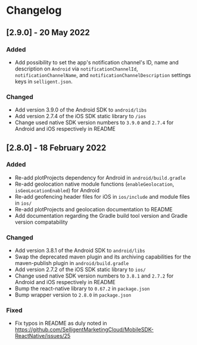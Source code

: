 # Changelog

## [2.9.0] - 20 May 2022

### Added
- Add possibility to set the app's notification channel's ID, name and description on `Android` via `notificationChannelId`, `notificationChannelName`, and `notificationChannelDescription` settings keys in `selligent.json`.

### Changed
- Add version 3.9.0 of the Android SDK to `android/libs`
- Add version 2.7.4 of the iOS SDK static library to `/ios`
- Change used native SDK version numbers to `3.9.0` and `2.7.4` for Android and iOS respectively in README

## [2.8.0] - 18 February 2022

### Added
- Re-add plotProjects dependency for Android in `android/build.gradle`
- Re-add geolocation native module functions (`enableGeolocation`, `isGeoLocationEnabled`) for Android
- Re-add geofencing header files for iOS in `ios/include` and module files in `ios/`
- Re-add plotProjects and geolocation documentation to README
- Add documentation regarding the Gradle build tool version and Gradle version compatability

### Changed
- Add version 3.8.1 of the Android SDK to `android/libs`
- Swap the deprecated maven plugin and its archiving capabilities for the maven-publish plugin in `android/build.gradle`
- Add version 2.7.2 of the iOS SDK static library to `ios/`
- Change used native SDK version numbers to `3.8.1` and `2.7.2` for Android and iOS respectively in README
- Bump the react-native library to `0.67.2` in `package.json`
- Bump wrapper version to `2.8.0` in `package.json`

### Fixed
 - Fix typos in README as duly noted in https://github.com/SelligentMarketingCloud/MobileSDK-ReactNative/issues/25
